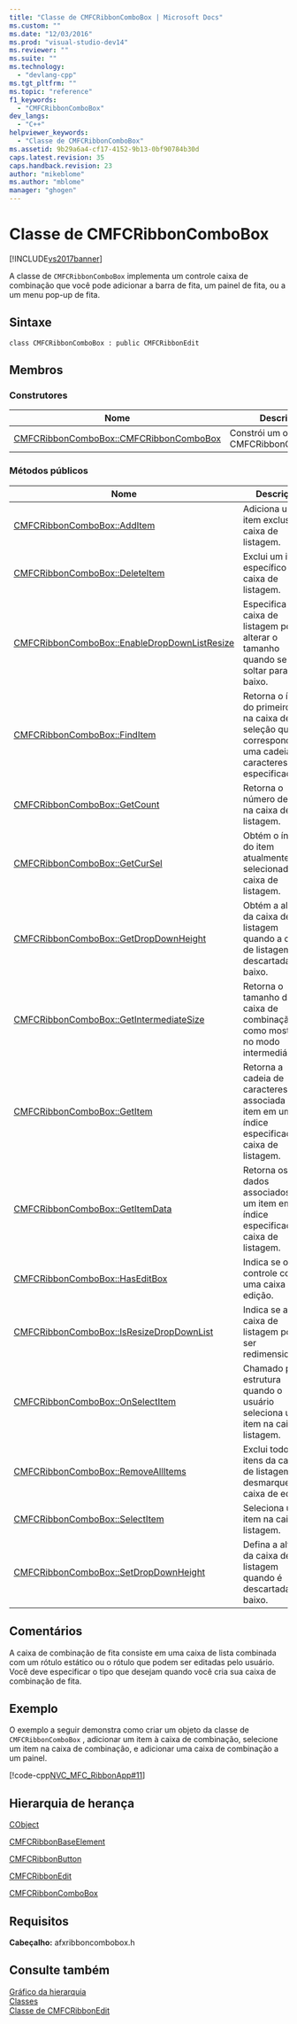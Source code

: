 ```yaml
---
title: "Classe de CMFCRibbonComboBox | Microsoft Docs"
ms.custom: ""
ms.date: "12/03/2016"
ms.prod: "visual-studio-dev14"
ms.reviewer: ""
ms.suite: ""
ms.technology: 
  - "devlang-cpp"
ms.tgt_pltfrm: ""
ms.topic: "reference"
f1_keywords: 
  - "CMFCRibbonComboBox"
dev_langs: 
  - "C++"
helpviewer_keywords: 
  - "Classe de CMFCRibbonComboBox"
ms.assetid: 9b29a6a4-cf17-4152-9b13-0bf90784b30d
caps.latest.revision: 35
caps.handback.revision: 23
author: "mikeblome"
ms.author: "mblome"
manager: "ghogen"
---
```

# Classe de CMFCRibbonComboBox
[!INCLUDE[vs2017banner](../../assembler/inline/includes/vs2017banner.md)]

A classe de `CMFCRibbonComboBox` implementa um controle caixa de combinação que você pode adicionar a barra de fita, um painel de fita, ou a um menu pop\-up de fita.  
  
## Sintaxe  
  
```  
class CMFCRibbonComboBox : public CMFCRibbonEdit  
```  
  
## Membros  
  
### Construtores  
  
|Nome|Descrição|  
|----------|---------------|  
|[CMFCRibbonComboBox::CMFCRibbonComboBox](../Topic/CMFCRibbonComboBox::CMFCRibbonComboBox.md)|Constrói um objeto de CMFCRibbonComboBox.|  
  
### Métodos públicos  
  
|Nome|Descrição|  
|----------|---------------|  
|[CMFCRibbonComboBox::AddItem](../Topic/CMFCRibbonComboBox::AddItem.md)|Adiciona um item exclusivo a caixa de listagem.|  
|[CMFCRibbonComboBox::DeleteItem](../Topic/CMFCRibbonComboBox::DeleteItem.md)|Exclui um item específico da caixa de listagem.|  
|[CMFCRibbonComboBox::EnableDropDownListResize](../Topic/CMFCRibbonComboBox::EnableDropDownListResize.md)|Especifica se a caixa de listagem pode alterar o tamanho quando se soltar para baixo.|  
|[CMFCRibbonComboBox::FindItem](../Topic/CMFCRibbonComboBox::FindItem.md)|Retorna o índice do primeiro item na caixa de seleção que corresponde uma cadeia de caracteres especificada.|  
|[CMFCRibbonComboBox::GetCount](../Topic/CMFCRibbonComboBox::GetCount.md)|Retorna o número de itens na caixa de listagem.|  
|[CMFCRibbonComboBox::GetCurSel](../Topic/CMFCRibbonComboBox::GetCurSel.md)|Obtém o índice do item atualmente selecionado na caixa de listagem.|  
|[CMFCRibbonComboBox::GetDropDownHeight](../Topic/CMFCRibbonComboBox::GetDropDownHeight.md)|Obtém a altura da caixa de listagem quando a caixa de listagem é descartada para baixo.|  
|[CMFCRibbonComboBox::GetIntermediateSize](../Topic/CMFCRibbonComboBox::GetIntermediateSize.md)|Retorna o tamanho da caixa de combinação como mostrado no modo intermediária.|  
|[CMFCRibbonComboBox::GetItem](../Topic/CMFCRibbonComboBox::GetItem.md)|Retorna a cadeia de caracteres associada a um item em um índice especificado na caixa de listagem.|  
|[CMFCRibbonComboBox::GetItemData](../Topic/CMFCRibbonComboBox::GetItemData.md)|Retorna os dados associados com um item em um índice especificado na caixa de listagem.|  
|[CMFCRibbonComboBox::HasEditBox](../Topic/CMFCRibbonComboBox::HasEditBox.md)|Indica se o controle contém uma caixa de edição.|  
|[CMFCRibbonComboBox::IsResizeDropDownList](../Topic/CMFCRibbonComboBox::IsResizeDropDownList.md)|Indica se a caixa de listagem pode ser redimensionada.|  
|[CMFCRibbonComboBox::OnSelectItem](../Topic/CMFCRibbonComboBox::OnSelectItem.md)|Chamado pela estrutura quando o usuário seleciona um item na caixa de listagem.|  
|[CMFCRibbonComboBox::RemoveAllItems](../Topic/CMFCRibbonComboBox::RemoveAllItems.md)|Exclui todos os itens da caixa de listagem e desmarque a caixa de edição.|  
|[CMFCRibbonComboBox::SelectItem](../Topic/CMFCRibbonComboBox::SelectItem.md)|Seleciona um item na caixa de listagem.|  
|[CMFCRibbonComboBox::SetDropDownHeight](../Topic/CMFCRibbonComboBox::SetDropDownHeight.md)|Defina a altura da caixa de listagem quando é descartada para baixo.|  
  
## Comentários  
 A caixa de combinação de fita consiste em uma caixa de lista combinada com um rótulo estático ou o rótulo que podem ser editadas pelo usuário.  Você deve especificar o tipo que desejam quando você cria sua caixa de combinação de fita.  
  
## Exemplo  
 O exemplo a seguir demonstra como criar um objeto da classe de `CMFCRibbonComboBox` , adicionar um item à caixa de combinação, selecione um item na caixa de combinação, e adicionar uma caixa de combinação a um painel.  
  
 [!code-cpp[NVC_MFC_RibbonApp#11](../../mfc/reference/codesnippet/CPP/cmfcribboncombobox-class_1.cpp)]  
  
## Hierarquia de herança  
 [CObject](../Topic/CObject%20Class.md)  
  
 [CMFCRibbonBaseElement](../../mfc/reference/cmfcribbonbaseelement-class.md)  
  
 [CMFCRibbonButton](../../mfc/reference/cmfcribbonbutton-class.md)  
  
 [CMFCRibbonEdit](../../mfc/reference/cmfcribbonedit-class.md)  
  
 [CMFCRibbonComboBox](../../mfc/reference/cmfcribboncombobox-class.md)  
  
## Requisitos  
 **Cabeçalho:** afxribboncombobox.h  
  
## Consulte também  
 [Gráfico da hierarquia](../../mfc/hierarchy-chart.md)   
 [Classes](../Topic/MFC%20Classes.md)   
 [Classe de CMFCRibbonEdit](../../mfc/reference/cmfcribbonedit-class.md)